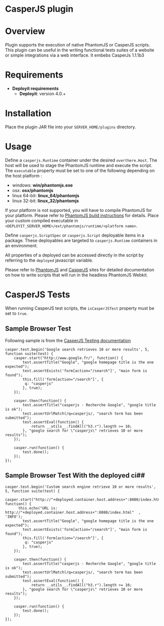 # CasperJS plugin #

# Overview #

Plugin supports the execution of native PhantomJS or CasperJS scripts. This plugin can be useful in the writing functional tests suites of a website or simple integrations via a web interface.
It embebs CasperJs 1.1.1b3

# Requirements #

* **Deployit requirements**
	* **Deployit**: version 4.0.+

# Installation #

Place the plugin JAR file into your `SERVER_HOME/plugins` directory.

# Usage #

Define a `casperjs.Runtime` container under the desired `overthere.Host`.  The host will be used to stage the PhantomJS runtime and execute the script. The `executable` property must be set to one of the following depending on the host platform :

* windows: __win/phantomjs.exe__
* osx: __osx/phantomjs__
* linux 64-bit: __linux_64/phantomjs__
* linux 32-bit: __linux_32/phantomjs__

If your platform is not supported, you will have to compile PhantomJS for your platform.  Please refer to [PhantomJS build instructions](http://phantomjs.org/build.html) for details. Place your custom compiled executable in `<DEPLOYIT_SERVER_HOME>/ext/phantomjs/runtime/<platform name>`.

Define `casperjs.ScriptSpec` or `casperjs.Script` deployable items in a package.  These deployables are targeted to `casperjs.Runtime` containers in an environment.

All properties of a deployed can be accessed directly in the script by referring to the `deployed` javascript variable.

Please refer to [PhantomJS](http://phantomjs.org/) and [CasperJS](http://casperjs.org/) sites for detailed documentation on how to write scripts that will run in the headless PhantomJS Webkit.

# CasperJS Tests #

When running CasperJS test scripts, the `isCasperJSTest` property must be set to `true`.

## Sample Browser Test ##

Following sample is from the [CasperJS Testing documentation](http://docs.casperjs.org/en/latest/testing.html)

	casper.test.begin('Google search retrieves 10 or more results', 5, function suite(test) {
	    casper.start("http://www.google.fr/", function() {
    	    test.assertTitle("Google", "google homepage title is the one expected");
        	test.assertExists('form[action="/search"]', "main form is found");
        	this.fill('form[action="/search"]', {
           	 q: "casperjs"
        	}, true);
    	});

    	casper.then(function() {
        	test.assertTitle("casperjs - Recherche Google", "google title is ok");
        	test.assertUrlMatch(/q=casperjs/, "search term has been submitted");
        	test.assertEval(function() {
            	return __utils__.findAll("h3.r").length >= 10;
        	}, "google search for \"casperjs\" retrieves 10 or more results");
    	});

    	casper.run(function() {
        	test.done();
    	});
	});

## Sample Browser Test With the deployed ci##

	casper.test.begin('Custom search engine retrieve 10 or more results', 5, function suite(test) {
      casper.start("http://"+deployed.container.host.address+":8080/index.html", function() {
          this.echo("URL is: http://"+deployed.container.host.address+":8080/index.html"  , 'INFO');
    	    test.assertTitle("Google", "google homepage title is the one expected");
        	test.assertExists('form[action="/search"]', "main form is found");
        	this.fill('form[action="/search"]', {
           	 q: "casperjs"
        	}, true);
    	});

    	casper.then(function() {
        	test.assertTitle("casperjs - Recherche Google", "google title is ok");
        	test.assertUrlMatch(/q=casperjs/, "search term has been submitted");
        	test.assertEval(function() {
            	return __utils__.findAll("h3.r").length >= 10;
        	}, "google search for \"casperjs\" retrieves 10 or more results");
    	});

    	casper.run(function() {
        	test.done();
    	});
	});


